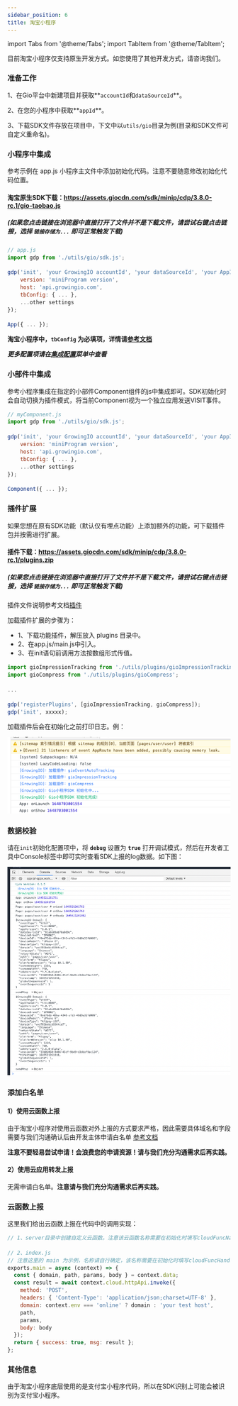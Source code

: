 ```yaml
---
sidebar_position: 6
title: 淘宝小程序
---
```



import Tabs from '@theme/Tabs';
import TabItem from '@theme/TabItem';

目前淘宝小程序仅支持原生开发方式。如您使用了其他开发方式，请咨询我们。

### 准备工作

1、在Gio平台中新建项目并获取**`accountId`和`dataSourceId`**。

2、在您的小程序中获取**`appId`**。

3、下载SDK文件存放在项目中，下文中以`utils/gio`目录为例(目录和SDK文件可自定义重命名)。

### 小程序中集成

参考示例在 app.js 小程序主文件中添加初始化代码。注意不要随意修改初始化代码位置。

#### 淘宝原生SDK下载：<https://assets.giocdn.com/sdk/minip/cdp/3.8.0-rc.1/gio-taobao.js>

##### (如果您点击链接在浏览器中直接打开了文件并不是下载文件，请尝试右键点击链接，选择 `链接存储为...` 即可正常触发下载)

```js
// app.js
import gdp from './utils/gio/sdk.js';

gdp('init', 'your GrowingIO accountId', 'your dataSourceId', 'your AppId', {
    version: 'miniProgram version',
    host: 'api.growingio.com',
    tbConfig: { ... },
    ...other settings
});

App({ ... });
```

**淘宝小程序中，`tbConfig` 为必填项，详情请[参考文档](/docs/miniprogram/3.8/initSettings#tbconfig)**

***更多配置项请在[集成配置](/docs/miniprogram/3.8/initSettings)菜单中查看***

### 小部件中集成

参考小程序集成在指定的小部件Component组件的js中集成即可。SDK初始化时会自动切换为插件模式，将当前Component视为一个独立应用发送VISIT事件。

```js
// myComponent.js
import gdp from './utils/gio/sdk.js';

gdp('init', 'your GrowingIO accountId', 'your dataSourceId', 'your AppId', {
    version: 'miniProgram version',
    host: 'api.growingio.com',
    tbConfig: { ... },
    ...other settings
});

Component({ ... });
```

### 插件扩展

如果您想在原有SDK功能（默认仅有埋点功能）上添加额外的功能，可下载插件包并按需进行扩展。

#### 插件下载：<https://assets.giocdn.com/sdk/minip/cdp/3.8.0-rc.1/plugins.zip>

##### (如果您点击链接在浏览器中直接打开了文件并不是下载文件，请尝试右键点击链接，选择 `链接存储为...` 即可正常触发下载)

插件文件说明参考文档[插件](/docs/miniprogram/3.8/plugins)

加载插件扩展的步骤为：

* 1、下载功能插件，解压放入 plugins 目录中。
* 2、在app.js/main.js中引入。
* 3、在init语句前调用方法按数组形式传值。

```js
import gioImpressionTracking from './utils/plugins/gioImpressionTracking';
import gioCompress from './utils/plugins/gioCompress';

...

gdp('registerPlugins', [gioImpressionTracking, gioCompress]);
gdp('init', xxxxx);
```

加载插件后会在初始化之前打印日志。例：

![debugLog](/img/miniprogram/plugin_debug.png)

### 数据校验

请在`init`初始化配置项中，将 **`debug`** 设置为 **`true`** 打开调试模式，然后在开发者工具中Console标签中即可实时查看SDK上报的log数据。如下图：

![debugLog](/img/miniprogram/taobao_debug.png)

### 添加白名单

#### 1）使用云函数上报

由于淘宝小程序对使用云函数对外上报的方式要求严格，因此需要具体域名和字段需要与我们沟通确认后由开发主体申请白名单 [参考文档](https://miniapp.open.taobao.com/docV3.htm?docId=118444&docType=1)

**注意不要轻易尝试申请！会浪费您的申请资源！请与我们充分沟通需求后再实践。**

#### 2）使用云应用转发上报

无需申请白名单。**注意请与我们充分沟通需求后再实践。**

### 云函数上报

这里我们给出云函数上报在代码中的调用实现：

```js
// 1、server目录中创建自定义云函数。注意该云函数名称需要在初始化时填写cloudFuncName。

// 2、index.js
// 注意这里的 main 为示例，名称请自行确定，该名称需要在初始化时填写cloudFuncHandler。
exports.main = async (context) => {
  const { domain, path, params, body } = context.data;
  const result = await context.cloud.httpApi.invoke({
    method: 'POST',
    headers: { 'Content-Type': 'application/json;charset=UTF-8' },
    domain: context.env === 'online' ? domain : 'your test host',
    path,
    params,
    body: body
  });
  return { success: true, msg: result };
};
```

### 其他信息

由于淘宝小程序底层使用的是支付宝小程序代码，所以在SDK识别上可能会被识别为支付宝小程序。
